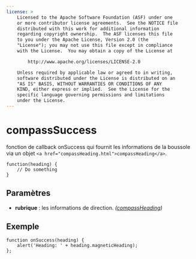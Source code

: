 ```yaml
---
license: >
    Licensed to the Apache Software Foundation (ASF) under one
    or more contributor license agreements.  See the NOTICE file
    distributed with this work for additional information
    regarding copyright ownership.  The ASF licenses this file
    to you under the Apache License, Version 2.0 (the
    "License"); you may not use this file except in compliance
    with the License.  You may obtain a copy of the License at

        http://www.apache.org/licenses/LICENSE-2.0

    Unless required by applicable law or agreed to in writing,
    software distributed under the License is distributed on an
    "AS IS" BASIS, WITHOUT WARRANTIES OR CONDITIONS OF ANY
    KIND, either express or implied.  See the License for the
    specific language governing permissions and limitations
    under the License.
---
```


# compassSuccess

fonction de callback onSuccess qui fournit les informations de la boussole via un objet `<a href="compassHeading.html">compassHeading</a>`.

    function(heading) {
        // Do something
    }
    

## Paramètres

*   **rubrique** : les informations de direction. *(<a href="compassHeading.html">compassHeading</a>)*

## Exemple

    function onSuccess(heading) {
        alert('Heading: ' + heading.magneticHeading);
    };